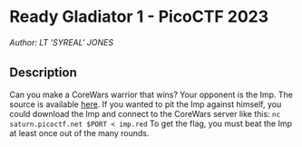 # Ready Gladiator 1 - PicoCTF 2023

###### Author: LT 'SYREAL' JONES

## Description

Can you make a CoreWars warrior that wins?
Your opponent is the Imp.
The source is available [here](https://artifacts.picoctf.net/c/410/imp.red).
If you wanted to pit the Imp against himself, you could download the Imp and connect to the CoreWars server like this:
`nc saturn.picoctf.net $PORT < imp.red`
To get the flag, you must beat the Imp at least once out of the many rounds.
